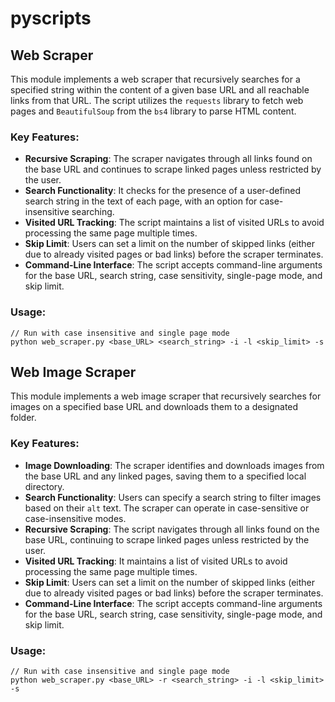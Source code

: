 # pyscripts


## Web Scraper

This module implements a web scraper that recursively searches for a specified string within the content of a given base URL and all reachable links from that URL. The script utilizes the `requests` library to fetch web pages and `BeautifulSoup` from the `bs4` library to parse HTML content. 

### Key Features:
- **Recursive Scraping**: The scraper navigates through all links found on the base URL and continues to scrape linked pages unless restricted by the user.
- **Search Functionality**: It checks for the presence of a user-defined search string in the text of each page, with an option for case-insensitive searching.
- **Visited URL Tracking**: The script maintains a list of visited URLs to avoid processing the same page multiple times.
- **Skip Limit**: Users can set a limit on the number of skipped links (either due to already visited pages or bad links) before the scraper terminates.
- **Command-Line Interface**: The script accepts command-line arguments for the base URL, search string, case sensitivity, single-page mode, and skip limit.

### Usage:
```
// Run with case insensitive and single page mode
python web_scraper.py <base_URL> <search_string> -i -l <skip_limit> -s
```

## Web Image Scraper

This module implements a web image scraper that recursively searches for images on a specified base URL and downloads them to a designated folder. 

### Key Features:
- **Image Downloading**: The scraper identifies and downloads images from the base URL and any linked pages, saving them to a specified local directory.
- **Search Functionality**: Users can specify a search string to filter images based on their `alt` text. The scraper can operate in case-sensitive or case-insensitive modes.
- **Recursive Scraping**: The script navigates through all links found on the base URL, continuing to scrape linked pages unless restricted by the user.
- **Visited URL Tracking**: It maintains a list of visited URLs to avoid processing the same page multiple times.
- **Skip Limit**: Users can set a limit on the number of skipped links (either due to already visited pages or bad links) before the scraper terminates.
- **Command-Line Interface**: The script accepts command-line arguments for the base URL, search string, case sensitivity, single-page mode, and skip limit.

### Usage:
```
// Run with case insensitive and single page mode
python web_scraper.py <base_URL> -r <search_string> -i -l <skip_limit> -s
```
